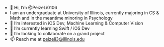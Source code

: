 - 👋 Hi, I’m @PeizeLi0106
- I am an undergraduate at University of Illinois, currently majoring in CS & Math and in the meantime minoring in Psychology
- 👀 I’m interested in iOS Dev, Machine Learning & Computer Vision
- 🌱 I’m currently learning Swift / iOS Dev
- 💞️ I’m looking to collaborate on a grand project
- 📫 Reach me at peizeli3@illinois.edu


